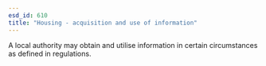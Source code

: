 ```yaml
---
esd_id: 610
title: "Housing - acquisition and use of information"
---
```


A local authority may obtain and utilise information in certain circumstances as defined in regulations.

